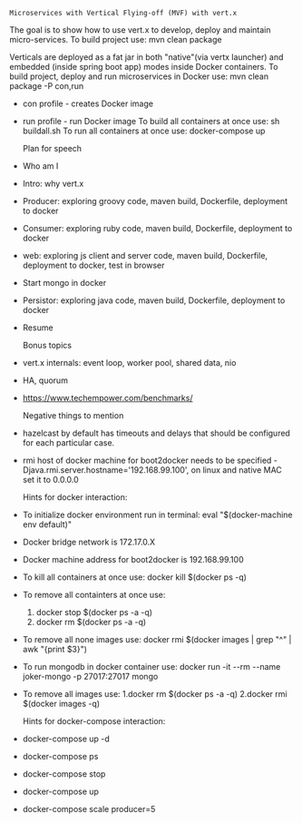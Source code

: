    Microservices with Vertical Flying-off (MVF) with vert.x 

The goal is to show how to use vert.x to develop, deploy and maintain micro-services.
To build project use: mvn clean package

Verticals are deployed as a fat jar in both "native"(via vertx launcher) and embedded (inside spring boot app) 
modes inside Docker containers. 
To build project, deploy and run microservices in Docker use: mvn clean package -P con,run
 - con profile - creates Docker image
 - run profile - run Docker image 
To build all containers at once use: sh buildall.sh
To run all containers at once use: docker-compose up

    Plan for speech
 - Who am I
 - Intro: why vert.x
 - Producer: exploring groovy code, maven build, Dockerfile, deployment to docker
 - Consumer: exploring ruby code, maven build, Dockerfile, deployment to docker
 - web: exploring js client and server code, maven build, Dockerfile, deployment to docker, test in browser
 - Start mongo in docker
 - Persistor: exploring java code, maven build, Dockerfile, deployment to docker
 - Resume 
 
    Bonus topics
- vert.x internals: event loop, worker pool, shared data, nio
- HA, quorum
- https://www.techempower.com/benchmarks/

    Negative things to mention
 - hazelcast by default has timeouts and delays that should be configured for each particular case.    
 - rmi host of docker machine for boot2docker needs to be specified -Djava.rmi.server.hostname='192.168.99.100', on linux and native MAC set it to 0.0.0.0 

    Hints for docker interaction:
 - To initialize docker environment run in terminal: eval "$(docker-machine env default)"
 - Docker bridge network is 172.17.0.X
 - Docker machine address for boot2docker is 192.168.99.100
 - To kill all containers at once use: docker kill $(docker ps -q)
 - To remove all containters at once use:
    1. docker stop $(docker ps -a -q)
    2. docker rm $(docker ps -a -q)
 - To remove all none images use: docker rmi $(docker images | grep "^<none>" | awk "{print $3}")
 - To run mongodb in docker container use: docker run -it --rm --name joker-mongo -p 27017:27017 mongo
 - To remove all images use:
    1.docker rm $(docker ps -a -q) 
    2.docker rmi $(docker images -q)
 
     Hints for docker-compose interaction: 
 - docker-compose up -d
 - docker-compose ps
 - docker-compose stop
 - docker-compose up
 - docker-compose scale producer=5